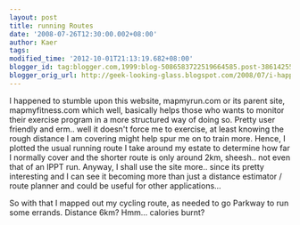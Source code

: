 ```yaml
---
layout: post
title: running Routes
date: '2008-07-26T12:30:00.002+08:00'
author: Kaer
tags: 
modified_time: '2012-10-01T21:13:19.682+08:00'
blogger_id: tag:blogger.com,1999:blog-5086583722519664585.post-386142552561791507
blogger_orig_url: http://geek-looking-glass.blogspot.com/2008/07/i-happened-to-stumble-upon-this-website.html
---
```


I happened to 
stumble upon this website, mapmyrun.com or its parent site, mapmyfitness.com 
which well, basically helps those who wants to monitor their exercise program 
in a more structured way of doing so. Pretty user friendly and erm.. well it 
doesn't force me to exercise, at least knowing the rough distance I am 
covering might help spur me on to train more. Hence, I plotted the usual running route I take around my estate 
to determine how far I normally cover and the shorter route is only around 
2km, sheesh.. not even that of an IPPT run. Anyway, I shall use the site 
more.. since its pretty interesting and I can see it becoming more than just a 
distance estimator / route planner and could be useful for other 
applications... 

So with that I mapped out my 
cycling route, as needed to go Parkway to run some errands. Distance 6km? 
Hmm... calories burnt? 